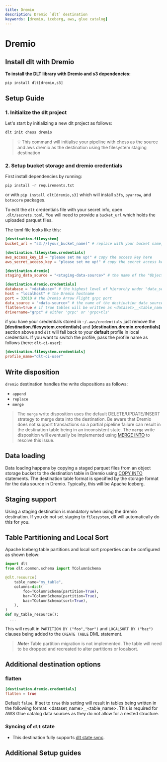 ```yaml
---
title: Dremio
description: Dremio `dlt` destination
keywords: [dremio, iceberg, aws, glue catalog]
---
```


# Dremio

## Install dlt with Dremio
**To install the DLT library with Dremio and s3 dependencies:**
```
pip install dlt[dremio,s3]
```

## Setup Guide
### 1. Initialize the dlt project

Let's start by initializing a new dlt project as follows:
   ```bash
   dlt init chess dremio
   ```
   > 💡 This command will initialise your pipeline with chess as the source and aws dremio as the destination using the filesystem staging destination


### 2. Setup bucket storage and dremio credentials

First install dependencies by running:
```
pip install -r requirements.txt
```
or with `pip install dlt[dremio,s3]` which will install `s3fs`, `pyarrow`, and `botocore` packages.

To edit the `dlt` credentials file with your secret info, open `.dlt/secrets.toml`. You will need to provide a `bucket_url` which holds the uploaded parquet files.

The toml file looks like this:

```toml
[destination.filesystem]
bucket_url = "s3://[your_bucket_name]" # replace with your bucket name,

[destination.filesystem.credentials]
aws_access_key_id = "please set me up!" # copy the access key here
aws_secret_access_key = "please set me up!" # copy the secret access key here

[destination.dremio]
staging_data_source = "<staging-data-source>" # the name of the "Object Storage" data source in Dremio containing the s3 bucket

[destination.dremio.credentials]
database = "<database>" # the highest level of hierarchy under "data_source". e.g for AWS Glue catalog this is the Glue Database name
host = "localhost" # the Dremio hostname
port = 32010 # the Dremio Arrow Flight grpc port
data_source = "<data-source>" # the name of the destination data source in Dremio
flatten=true # if true tables will be written as <dataset>__<table_name>, otherwise <dataset>/<table_name>
drivername="grpc" # either 'grpc' or 'grpc+tls'
```

if you have your credentials stored in `~/.aws/credentials` just remove the **[destination.filesystem.credentials]** and **[destination.dremio.credentials]** section above and `dlt` will fall back to your **default** profile in local credentials. If you want to switch the  profile, pass the profile name as follows (here: `dlt-ci-user`):
```toml
[destination.filesystem.credentials]
profile_name="dlt-ci-user"
```

## Write disposition

`dremio` destination handles the write dispositions as follows:
- `append`
- `replace`
- `merge`

> The `merge` write disposition uses the default DELETE/UPDATE/INSERT strategy to merge data into the destination. Be aware that Dremio does not support transactions so a partial pipeline failure can result in the destination table being in an inconsistent state. The `merge` write disposition will eventually be implemented using [MERGE INTO](https://docs.dremio.com/current/reference/sql/commands/apache-iceberg-tables/apache-iceberg-merge/) to resolve this issue.

## Data loading

Data loading happens by copying a staged parquet files from an object storage bucket to the destination table in Dremio using [COPY INTO](https://docs.dremio.com/cloud/reference/sql/commands/copy-into-table/) statements. The destination table format is specified by the storage format for the data source in Dremio. Typically, this will be Apache Iceberg.


## Staging support

Using a staging destination is mandatory when using the dremio destination. If you do not set staging to `filesystem`, dlt will automatically do this for you.

## Table Partitioning and Local Sort
Apache Iceberg table partitions and local sort properties can be configured as shown below:
```python
import dlt
from dlt.common.schema import TColumnSchema

@dlt.resource(
    table_name="my_table",
    columns=dict(
        foo=TColumnSchema(partition=True),
        bar=TColumnSchema(partition=True),
        baz=TColumnSchema(sort=True),
    ),
)
def my_table_resource():
  ...
```
This will result in `PARTITION BY ("foo","bar")` and `LOCALSORT BY ("baz")` clauses being added to the `CREATE TABLE` DML statement.

> ***Note:*** Table partition migration is not implemented. The table will need to be dropped and recreated to alter partitions or localsort.

## Additional destination options

### flatten


```toml
[destination.dremio.credentials]
flatten = true
```

Default `false`. If set to `true` this setting will result in tables being written in the following format: <dataset_name>__<table_name>. This is required for AWS Glue catalog data sources as they do not allow for a nested structure.


### Syncing of `dlt` state
- This destination fully supports [dlt state sync](../../general-usage/state#syncing-state-with-destination).


<!--@@@DLT_SNIPPET_START tuba::dremio-->
## Additional Setup guides
<!--@@@DLT_SNIPPET_END tuba::dremio-->
